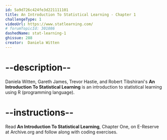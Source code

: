 ```yaml
---
id: 5a9d726c424fe3d221111101
title: An Introduction To Statistical Learning - Chapter 1
challengeType: 1
videoUrl: https://www.statlearning.com/
# forumTopicId: 301086
dashedName: stat-learning-1
ghissue: 288
creator:  Daniela Witten
---
```


# --description--

Daniela Witten, Gareth James, Trevor Hastie, and Robert Tibshirani's __An Introduction To Statistical Learning__ is an introduction to statistical learning using R (programming language).

# --instructions--

Read __An Introduction To Statistical Learning__, Chapter One, on E-Reserve at Archive.org and follow along with coding exercises. 